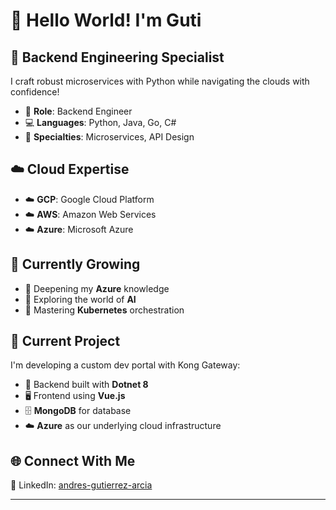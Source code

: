 # 👋 Hello World! I'm Guti

## 🚀 Backend Engineering Specialist

I craft robust microservices with Python while navigating the clouds with confidence!

- 🧠 **Role**: Backend Engineer
- 💻 **Languages**: Python, Java, Go, C#
- 🔧 **Specialties**: Microservices, API Design

## ☁️ Cloud Expertise

- ☁️ **GCP**: Google Cloud Platform
- ☁️ **AWS**: Amazon Web Services
- ☁️ **Azure**: Microsoft Azure

## 🌱 Currently Growing

- 🔷 Deepening my **Azure** knowledge
- 🤖 Exploring the world of **AI**
- 🐳 Mastering **Kubernetes** orchestration

## 💼 Current Project

I'm developing a custom dev portal with Kong Gateway:
- 🔄 Backend built with **Dotnet 8**
- 🖥️ Frontend using **Vue.js**
- 🗄️ **MongoDB** for database
- ☁️ **Azure** as our underlying cloud infrastructure

## 🌐 Connect With Me
🔗 LinkedIn: [andres-gutierrez-arcia](https://www.linkedin.com/in/andres-gutierrez-arcia/)




---
